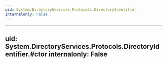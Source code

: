 ```yaml
---
uid: System.DirectoryServices.Protocols.DirectoryIdentifier
internalonly: False
---
```


---
uid: System.DirectoryServices.Protocols.DirectoryIdentifier.#ctor
internalonly: False
---
